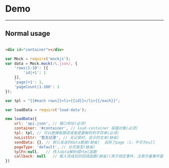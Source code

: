 # Demo

---

## Normal usage

<link rel="stylesheet" href="../src/pagination.css">

````html

<div id="container"></div>

````


````javascript
var Mock = require('mockjs');
var data = Mock.mock(/\.json/, {
    'rows|1-10': [{
        'id|+1': 1
    }],
    'page|+1': 1,
    'pageCount|1-100': 1
});

var tpl = "{{#each rows}}<li>{{id}}</li>{{/each}}";

var loadData = require('load-data');

new loadData({
    url: 'api.json', // 接口地址(必须)
    container: '#container', // load-container 容器对象(必须)
    tpl: tpl, // 可以是模板路径或者是要解析的字符串(必须)
    noListStr: '暂无记录', // 无记录时，显示的文本(缺省)
    sendData: {}, // 默认发送的data数据(缺省)  去除了page :1，不可为null
    pageType: 'default', // 分页类型(缺省)
    tplFn:null,   // 传入data解析成html函数
    callback: null   // 载入完成后的回调函数(缺省)(用于绑定事件，注意尽量事件委托，并注意先off，免得重复绑定)
})
````
